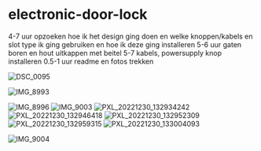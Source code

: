 # electronic-door-lock


4-7 uur opzoeken hoe ik het design ging doen en welke knoppen/kabels en slot type ik ging gebruiken en hoe ik deze ging installeren
5-6 uur gaten boren en hout uitkappen met beitel
5-7 kabels, powersupply knop installeren 
0.5-1 uur readme en fotos trekken

![DSC_0095](https://user-images.githubusercontent.com/69217508/210074661-22064b44-b0c2-4f86-bca3-3b69c288d55d.JPG)

![IMG_8993](https://user-images.githubusercontent.com/69217508/210074784-9b2c4331-77a8-414b-8f6b-520414e51fcb.JPG)

![IMG_8996](https://user-images.githubusercontent.com/69217508/210074813-0138fda3-230c-4397-83d0-2d1e0c9e31fd.JPG)
![IMG_9003](https://user-images.githubusercontent.com/69217508/210075265-f217149a-75f1-4f23-bc6a-1792eb685093.JPG)
![PXL_20221230_132934242](https://user-images.githubusercontent.com/69217508/210075412-07efc192-be15-45dc-a4bb-c21f471ddf02.jpg)
![PXL_20221230_132946418](https://user-images.githubusercontent.com/69217508/210075414-d183c659-1a14-44dd-a458-8f70f3a355cb.jpg)
![PXL_20221230_132952309](https://user-images.githubusercontent.com/69217508/210075417-fe1cb5a2-5641-4022-8d85-e032bb0ba69e.jpg)
![PXL_20221230_132959315](https://user-images.githubusercontent.com/69217508/210075462-dcc78768-633a-44db-850f-dbbd578431dc.jpg)
![PXL_20221230_133004093](https://user-images.githubusercontent.com/69217508/210075467-ddb4fdc8-7f5c-4d41-9224-7fc812491244.jpg)

![IMG_9004](https://user-images.githubusercontent.com/69217508/210076169-3c008611-2d06-44f0-a8c6-02f588a38d2f.JPG)
